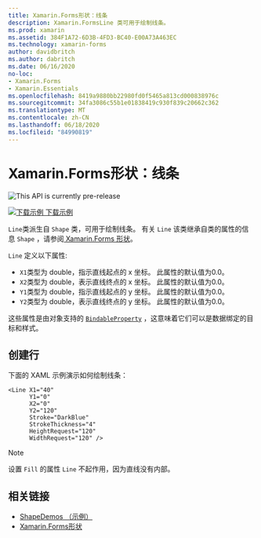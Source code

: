 ```yaml
---
title: Xamarin.Forms形状：线条
description: Xamarin.FormsLine 类可用于绘制线条。
ms.prod: xamarin
ms.assetid: 384F1A72-6D3B-4FD3-BC40-E00A73A463EC
ms.technology: xamarin-forms
author: davidbritch
ms.author: dabritch
ms.date: 06/16/2020
no-loc:
- Xamarin.Forms
- Xamarin.Essentials
ms.openlocfilehash: 8419a9880bb22980fd0f5465a813cd000838976c
ms.sourcegitcommit: 34fa3086c55b1e01838419c930f839c20662c362
ms.translationtype: MT
ms.contentlocale: zh-CN
ms.lasthandoff: 06/18/2020
ms.locfileid: "84990819"
---
```

# <a name="xamarinforms-shapes-line"></a>Xamarin.Forms形状：线条

![](~/media/shared/preview.png "This API is currently pre-release")

[![下载示例](~/media/shared/download.png) 下载示例](https://docs.microsoft.com/samples/xamarin/xamarin-forms-samples/userinterface-shapesdemos/)

`Line`类派生自 `Shape` 类，可用于绘制线条。 有关 `Line` 该类继承自类的属性的信息 `Shape` ，请参阅[ Xamarin.Forms 形状](index.md)。

`Line` 定义以下属性:

- `X1`类型为 double，指示直线起点的 x 坐标。 此属性的默认值为0.0。
- `X2`类型为 double，表示直线终点的 x 坐标。 此属性的默认值为0.0。
- `Y1`类型为 double，指示直线起点的 y 坐标。 此属性的默认值为0.0。
- `Y2`类型为 double，表示直线终点的 y 坐标。 此属性的默认值为0.0。

这些属性是由对象支持的 [`BindableProperty`](xref:Xamarin.Forms.BindableProperty) ，这意味着它们可以是数据绑定的目标和样式。

## <a name="create-a-line"></a>创建行

下面的 XAML 示例演示如何绘制线条：

```xaml
<Line X1="40"
      Y1="0"
      X2="0"
      Y2="120"
      Stroke="DarkBlue"
      StrokeThickness="4"
      HeightRequest="120"
      WidthRequest="120" />
```

> [!NOTE]
> 设置 `Fill` 的属性 `Line` 不起作用，因为直线没有内部。

## <a name="related-links"></a>相关链接

- [ShapeDemos （示例）](https://docs.microsoft.com/samples/xamarin/xamarin-forms-samples/userinterface-shapesdemos/)
- [Xamarin.Forms形状](index.md)

